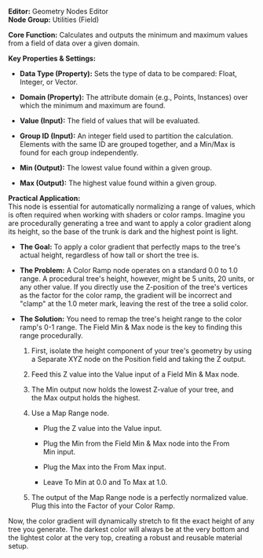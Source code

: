 **Editor:** Geometry Nodes Editor  
**Node Group:** Utilities (Field)

**Core Function:** Calculates and outputs the minimum and maximum values from a field of data over a given domain.

**Key Properties & Settings:**

- **Data Type (Property):** Sets the type of data to be compared: Float, Integer, or Vector.
    
- **Domain (Property):** The attribute domain (e.g., Points, Instances) over which the minimum and maximum are found.
    
- **Value (Input):** The field of values that will be evaluated.
    
- **Group ID (Input):** An integer field used to partition the calculation. Elements with the same ID are grouped together, and a Min/Max is found for each group independently.
    
- **Min (Output):** The lowest value found within a given group.
    
- **Max (Output):** The highest value found within a given group.
    

**Practical Application:**  
This node is essential for automatically normalizing a range of values, which is often required when working with shaders or color ramps. Imagine you are procedurally generating a tree and want to apply a color gradient along its height, so the base of the trunk is dark and the highest point is light.

- **The Goal:** To apply a color gradient that perfectly maps to the tree's actual height, regardless of how tall or short the tree is.
    
- **The Problem:** A Color Ramp node operates on a standard 0.0 to 1.0 range. A procedural tree's height, however, might be 5 units, 20 units, or any other value. If you directly use the Z-position of the tree's vertices as the factor for the color ramp, the gradient will be incorrect and "clamp" at the 1.0 meter mark, leaving the rest of the tree a solid color.
    
- **The Solution:** You need to remap the tree's height range to the color ramp's 0-1 range. The Field Min & Max node is the key to finding this range procedurally.
    
    1. First, isolate the height component of your tree's geometry by using a Separate XYZ node on the Position field and taking the Z output.
        
    2. Feed this Z value into the Value input of a Field Min & Max node.
        
    3. The Min output now holds the lowest Z-value of your tree, and the Max output holds the highest.
        
    4. Use a Map Range node.
        
        - Plug the Z value into the Value input.
            
        - Plug the Min from the Field Min & Max node into the From Min input.
            
        - Plug the Max into the From Max input.
            
        - Leave To Min at 0.0 and To Max at 1.0.
            
    5. The output of the Map Range node is a perfectly normalized value. Plug this into the Factor of your Color Ramp.
        

Now, the color gradient will dynamically stretch to fit the exact height of any tree you generate. The darkest color will always be at the very bottom and the lightest color at the very top, creating a robust and reusable material setup.